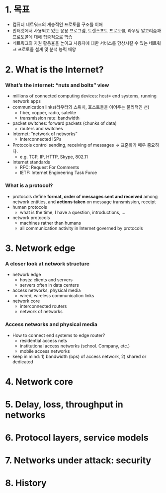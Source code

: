 # 1. 목표
- 컴퓨터 네트워크의 계층적인 프로토콜 구조를 이해
- 인터넷에서 사용되고 있는 응용 프로그램, 트랜스포트 프로토콜, 라우팅 알고리즘과 프로토콜에 대해 집중적으로 학습
- 네트워크의 자원 활용율을 높이고 사용자에 대한 서비스를 향상시킬 수 있는 네트워크 프로토콜 설계 및 분석 능력 배양

# 2. What is the Internet?
### What’s the internet: “nuts and bolts” view
- millions of connected computing devices: host= end systems, running network apps
- communication links(라우터와 스위치, 호스트들을 이어주는 물리적인 선)
  - fiber, copper, radio, satelite
  - transmission rate: bandwidth
- packet switches: forward packets (chunks of data)
  - routers and switches
- Internet: “network of networks”
  - Interconnected ISPs
- Protocols control sending, receiving of messages -> 표준화가 매우 중요하다.
  - e.g. TCP, IP, HTTP, Skype, 802.11
- Internet standards
  - RFC: Request For Comments
  - IETF: Internet Engineering Task Force

### What is a protocol?
- protocols define **format, order of messages sent and received** among network entities, and **actions taken** on message transmission, receipt
- human protocols
  - what is the time, I have a question, introductions, …
- network protocols
  - machines rather than humans
  - all communication activity in Internet governed by protocols


# 3. Network edge
### A closer look at network structure
- network edge
  - hosts: clients and servers
  - servers often in data centers
- access networks, physical media
  - wired, wireless communication links
- network core
  - interconnected routers
  - network of networks

### Access networks and physical media
- How to connect end systems to edge router?
  - residential access nets
  - institutional access networks (school. Company, etc.)
  - mobile access networks
- keep in mind: 1) bandwidth (bps) of access network, 2) shared or dedicated


# 4. Network core


# 5. Delay, loss, throughput in networks


# 6. Protocol layers, service models


# 7. Networks under attack: security


# 8. History
